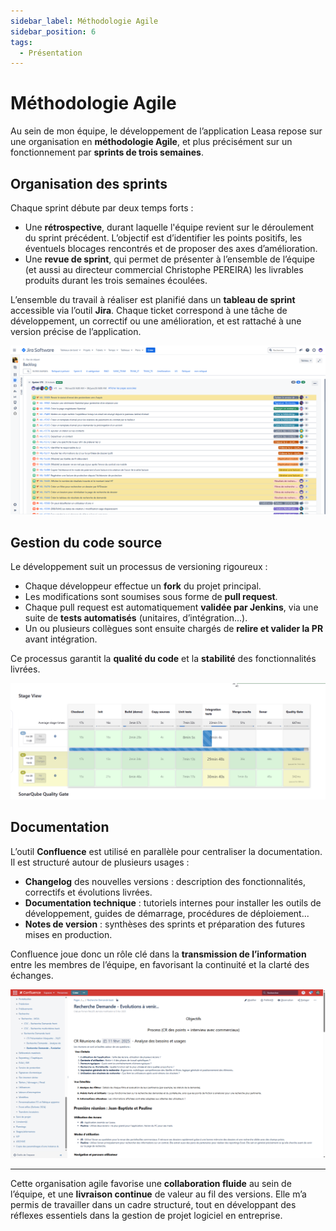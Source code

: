 ```yaml
---
sidebar_label: Méthodologie Agile
sidebar_position: 6
tags: 
  - Présentation
---
```


# Méthodologie Agile

Au sein de mon équipe, le développement de l’application Leasa repose sur une organisation en **méthodologie Agile**, et plus précisément sur un fonctionnement par **sprints de trois semaines**.

## Organisation des sprints

Chaque sprint débute par deux temps forts :

- Une **rétrospective**, durant laquelle l'équipe revient sur le déroulement du sprint précédent. L’objectif est d’identifier les points positifs, les éventuels blocages rencontrés et de proposer des axes d’amélioration.
- Une **revue de sprint**, qui permet de présenter à l’ensemble de l’équipe (et aussi au directeur commercial Christophe PEREIRA) les livrables produits durant les trois semaines écoulées.

L’ensemble du travail à réaliser est planifié dans un **tableau de sprint** accessible via l’outil **Jira**. Chaque ticket correspond à une tâche de développement, un correctif ou une amélioration, et est rattaché à une version précise de l’application.

[![Image de Jira](Jira.png)](Jira.png)

## Gestion du code source

Le développement suit un processus de versioning rigoureux :

- Chaque développeur effectue un **fork** du projet principal.
- Les modifications sont soumises sous forme de **pull request**.
- Chaque pull request est automatiquement **validée par Jenkins**, via une suite de **tests automatisés** (unitaires, d’intégration...).
- Un ou plusieurs collègues sont ensuite chargés de **relire et valider la PR** avant intégration.

Ce processus garantit la **qualité du code** et la **stabilité** des fonctionnalités livrées.

[![jenkins](jenkins.png)](jenkins.png)

## Documentation

L’outil **Confluence** est utilisé en parallèle pour centraliser la documentation. Il est structuré autour de plusieurs usages :

- **Changelog** des nouvelles versions : description des fonctionnalités, correctifs et évolutions livrées.
- **Documentation technique** : tutoriels internes pour installer les outils de développement, guides de démarrage, procédures de déploiement...
- **Notes de version** : synthèses des sprints et préparation des futures mises en production.

Confluence joue donc un rôle clé dans la **transmission de l’information** entre les membres de l’équipe, en favorisant la continuité et la clarté des échanges.

[![confluence](confluence.png)](confluence.png)

---

Cette organisation agile favorise une **collaboration fluide** au sein de l’équipe, et une **livraison continue** de valeur au fil des versions. Elle m’a permis de travailler dans un cadre structuré, tout en développant des réflexes essentiels dans la gestion de projet logiciel en entreprise.
